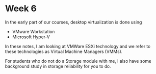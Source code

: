 # Week 6
In the early part of our courses, desktop virtualization is done using 

- VMware Workstation
- Microsoft Hyper-V

In these notes, I am looking at VMWare ESXi technology and we refer to these technologies as Virtual Machine Managers (VMMs). 

For students who do not do a Storage module with me, I also have some background study in storage reliability for you to do.